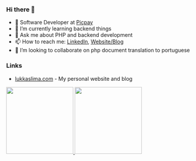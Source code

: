 ### Hi there 👋

<!--
**lukkas-lukkas/lukkas-lukkas** is a ✨ _special_ ✨ repository because its `README.md` (this file) appears on your GitHub profile.

Here are some ideas to get you started:

- 🔭 I’m currently working on ...
- 🌱 I’m currently learning ...
- 👯 I’m looking to collaborate on ...
- 🤔 I’m looking for help with ...
- 💬 Ask me about ...
- 📫 How to reach me: ...
- 😄 Pronouns: ...
- ⚡ Fun fact: ...
-->
- 💼 Software Developer at [Picpay](https://picpay.com)
- 🌱 I’m currently learning backend things
- 💬 Ask me about PHP and backend development
- 📫 How to reach me: [LinkedIn](https://www.linkedin.com/in/lukkaslima/), [Website/Blog](https://lukkaslima.com)
- 👯 I’m looking to collaborate on php document translation to portuguese 

### Links

- [lukkaslima.com](https://lukkaslima.com) - My personal website and blog

<div>
    <a href="https://github.com/lukkas-lukkas">
    <img loading="lazy" height="180em" src="https://github-readme-stats.vercel.app/api/top-langs/?username=lukkas-lukkas&layout=compact&langs_count=7&theme=dark"/>
    <img loading="lazy" height="180em" src="https://github-readme-stats.vercel.app/api?username=lukkas-lukkas&show_icons=true&theme=dark&include_all_commits=true&count_private=true"/>
</div>
